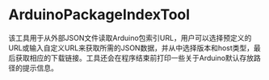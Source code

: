 # ArduinoPackageIndexTool
该工具用于从外部JSON文件读取Arduino包索引URL，用户可以选择预定义的URL或输入自定义URL来获取所需的JSON数据，并从中选择版本和host类型，最后获取相应的下载链接。工具还会在程序结束前打印一些关于Arduino默认存放路径的提示信息。
